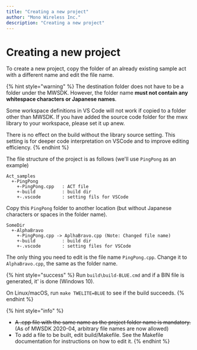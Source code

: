 ```yaml
---
title: "Creating a new project"
author: "Mono Wireless Inc."
description: "Creating a new project"
---
```

# Creating a new project

To create a new project, copy the folder of an already existing sample act with a different name and edit the file name.

{% hint style="warning" %}
The destination folder does not have to be a folder under the MWSDK. However, the folder name **must not contain any whitespace characters or Japanese names**.

Some workspace definitions in VS Code will not work if copied to a folder other than MWSDK. If you have added the source code folder for the mwx library to your workspace, please set it up anew.

There is no effect on the build without the library source setting. This setting is for deeper code interpretation on VSCode and to improve editing efficiency.
{% endhint %}



The file structure of the project is as follows (we'll use `PingPong` as an example)

```
Act_samples
  +-PingPong
    +-PingPong.cpp   : ACT file
    +-build          : build dir
    +-.vscode        : setting fils for VSCode    
```

Copy this `PingPong` folder to another location (but without Japanese characters or spaces in the folder name).

```
SomeDir
  +-AlphaBravo
    +-PingPong.cpp -> AplhaBravo.cpp (Note: Changed file name)
    +-build          : build dir
    +-.vscode        : setting files for VSCode
```

The only thing you need to edit is the file name `PingPong.cpp`. Change it to `AlphaBravo.cpp`, the same as the folder name.

{% hint style="success" %}
Run `build\build-BLUE.cmd` and if a BIN file is generated, it' is done (Windows 10).

On Linux/macOS, run `make TWELITE=BLUE` to see if the build succeeds.
{% endhint %}



{% hint style="info" %}
* ~~A .cpp file with the same name as the project folder name is mandatory.~~ (As of MWSDK 2020-04, arbitrary file names are now allowed)
* To add a file to be built, edit build/Makefile. See the Makefile documentation for instructions on how to edit it.
{% endhint %}

